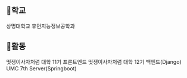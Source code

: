 ## 🏫학교 
상명대학교 휴먼지능정보공학과

## 📢활동
멋쟁이사자처럼 대학 11기 프론트엔드
멋쟁이사자처럼 대학 12기 백엔드(Django)
UMC 7th Server(Springboot)



